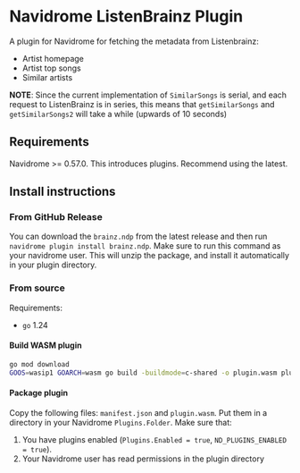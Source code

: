 # Navidrome ListenBrainz Plugin

A plugin for Navidrome for fetching the metadata from Listenbrainz:
- Artist homepage
- Artist top songs
- Similar artists

**NOTE**: Since the current implementation of `SimilarSongs` is serial, and each request to ListenBrainz is in series, this means that `getSimilarSongs` and `getSimilarSongs2` will take a while (upwards of 10 seconds)

## Requirements
Navidrome >= 0.57.0. This introduces plugins. Recommend using the latest.


## Install instructions

### From GitHub Release

You can download the `brainz.ndp` from the latest release and then run `navidrome plugin install brainz.ndp`.
Make sure to run this command as your navidrome user.
This will unzip the package, and install it automatically in your plugin directory.

### From source

Requirements:
- `go` 1.24

#### Build WASM plugin

```bash
go mod download
GOOS=wasip1 GOARCH=wasm go build -buildmode=c-shared -o plugin.wasm plugin.go
```

#### Package plugin

Copy the following files: `manifest.json` and `plugin.wasm`. 
Put them in a directory in your Navidrome `Plugins.Folder`.
Make sure that:
1. You have plugins enabled (`Plugins.Enabled = true`, `ND_PLUGINS_ENABLED = true`).
2. Your Navidrome user has read permissions in the plugin directory

